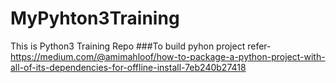 # MyPyhton3Training
This is Python3 Training Repo
###To build pyhon project refer- https://medium.com/@amimahloof/how-to-package-a-python-project-with-all-of-its-dependencies-for-offline-install-7eb240b27418

